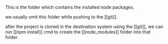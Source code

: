 This is the folder which contains the installed node packages.

we usually omit this folder while pushing to the [[git]].

after the project is cloned in the destination system using the [[git]], we can run [[npm install]] cmd to create the [[node_modules]] folder into that folder. 